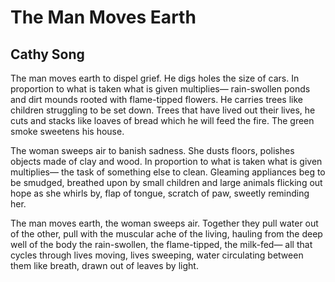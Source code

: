 # The Man Moves Earth
## Cathy Song
The man moves earth
to dispel grief.
He digs holes
the size of cars.
In proportion to what is taken
what is given multiplies—
rain-swollen ponds
and dirt mounds
rooted with flame-tipped flowers.
He carries trees like children
struggling to be set down.
Trees that have lived
out their lives,
he cuts and stacks
like loaves of bread
which he will feed the fire.
The green smoke sweetens
his house.

The woman sweeps air
to banish sadness.
She dusts floors,
polishes objects
made of clay and wood.
In proportion to what is taken
what is given multiplies—
the task of something
else to clean.
Gleaming appliances
beg to be smudged,
breathed upon by small children
and large animals
flicking out hope
as she whirls by,
flap of tongue,
scratch of paw,
sweetly reminding her.

The man moves earth,
the woman sweeps air.
Together they pull water
out of the other,
pull with the muscular
ache of the living,
hauling from the deep
well of the body
the rain-swollen,
the flame-tipped,
the milk-fed—
all that cycles
through lives moving,
lives sweeping, water
circulating between them
like breath,
drawn out of leaves by light.